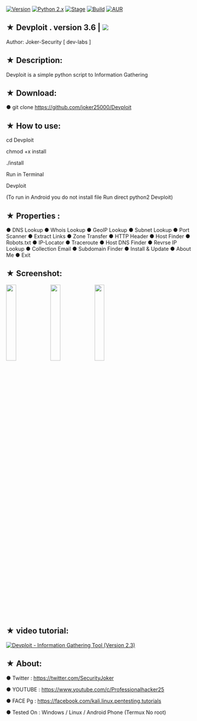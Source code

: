 [![Version](https://img.shields.io/badge/Devploit-v2.3-brightgreen.svg?maxAge=259200)]()
[![Python 2.x](https://img.shields.io/badge/python-2.x-blue.svg)]()
[![Stage](https://img.shields.io/badge/Release-Stable-brightgreen.svg)]()
[![Build](https://img.shields.io/badge/Supported_OS-Ubuntu,Kali,Mint,Parrot-blue,Windows,Android.svg)]()
[![AUR](https://img.shields.io/aur/license/yaourt.svg)]()
## ★ Devploit . version 3.6 | <img src="https://img.shields.io/badge/i-Devploit-red.svg">

   Author: Joker-Security [ dev-labs ]

## ★ Description:

Devploit is a simple python script to Information Gathering 

## ★ Download:

● git clone https://github.com/joker25000/Devploit

## ★ How to use:

cd Devploit

chmod +x install

./install

Run in Terminal 

Devploit

(To run in Android you do not install file Run direct python2 Devploit)
## ★ Properties :

● DNS Lookup 
● Whois Lookup
● GeoIP Lookup
● Subnet Lookup
● Port Scanner
● Extract Links 
● Zone Transfer
● HTTP Header
● Host Finder
● Robots.txt
● IP-Locator
● Traceroute
● Host DNS Finder
● Revrse IP Lookup
● Collection Email
● Subdomain Finder 
● Install & Update
● About Me 
● Exit

## ★ Screenshot:

<img src="https://i.imgur.com/k0XG34B.png" width="23%"></img> <img src="https://i.imgur.com/ha7mhPV.png" width="23%"></img> <img src="https://i.imgur.com/n85V8qw.png" width="23%"></img> 


## ★ video tutorial:

[![ Devploit - Information Gathering Tool (Version 2.3) ](https://i.ytimg.com/vi/jJ9cZ-IcLg4/hqdefault.jpg)](https://www.youtube.com/watch?v=jJ9cZ-IcLg4)

## ★ About:
● Twitter : https://twitter.com/SecurityJoker

● YOUTUBE : https://www.youtube.com/c/Professionalhacker25

● FACE Pg : https://facebook.com/kali.linux.pentesting.tutorials

● Tested On : Windows / Linux / Android Phone (Termux No root)

